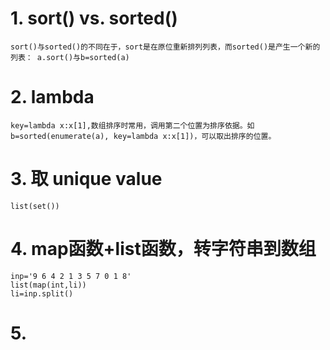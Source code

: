 
# 1. sort() vs. sorted()
    sort()与sorted()的不同在于，sort是在原位重新排列列表，而sorted()是产生一个新的列表： a.sort()与b=sorted(a)

# 2. lambda
    key=lambda x:x[1],数组排序时常用，调用第二个位置为排序依据。如b=sorted(enumerate(a), key=lambda x:x[1])，可以取出排序的位置。

# 3. 取 unique value
    list(set())

# 4. map函数+list函数，转字符串到数组
    inp='9 6 4 2 1 3 5 7 0 1 8'
    list(map(int,li))
    li=inp.split()

# 5.
